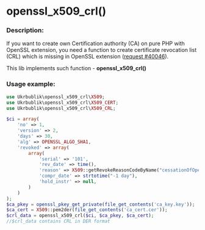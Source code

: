 # openssl_x509_crl()

### Description:
If you want to create own Certification authority (CA) on pure PHP with OpenSSL extension, 
you need a function to create certificate revocation list (CRL) which is missing in OpenSSL extension ([request #40046](https://bugs.php.net/bug.php?id=40046)).

This lib implements such function - **openssl_x509_crl()**

### Usage example:
```php
use Ukrbublik\openssl_x509_crl\X509;
use Ukrbublik\openssl_x509_crl\X509_CERT;
use Ukrbublik\openssl_x509_crl\X509_CRL;

$ci = array(
	'no' => 1,
	'version' => 2,
	'days' => 30,
	'alg' => OPENSSL_ALGO_SHA1,
	'revoked' => array(
		array(
			'serial' => '101',
			'rev_date' => time(),
			'reason' => X509::getRevokeReasonCodeByName("cessationOfOperation"),
			'compr_date' => strtotime("-1 day"),
			'hold_instr' => null,
		)
	)
);
$ca_pkey = openssl_pkey_get_private(file_get_contents('ca_key.key'));
$ca_cert = X509::pem2der(file_get_contents('ca_cert.cer'));
$crl_data = openssl_x509_crl($ci, $ca_pkey, $ca_cert);
//$crl_data contains CRL in DER format
```



